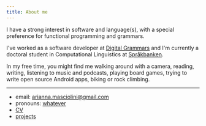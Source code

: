 ```yaml
---
title: About me
---
```


I have a strong interest in software and language(s), with a special preference for functional programming and grammars.

I've worked as a software developer at [Digital Grammars](https://www.digitalgrammars.com/) and I'm currently a doctoral student in Computational Linguistics at [Språkbanken](https://spraakbanken.gu.se/).

In my free time, you might find me walking around with a camera, reading, writing, listening to music and podcasts, playing board games, trying to write open source Android apps, biking or rock climbing.

---

- email: [arianna.masciolini@gmail.com](mailto:arianna.masciolini@gmail.com)
- pronouns: [whatever]()
- [CV](https://github.com/harisont/cv/raw/master/cv.pdf)
- [projects](https://harisont.github.io/projects.html)